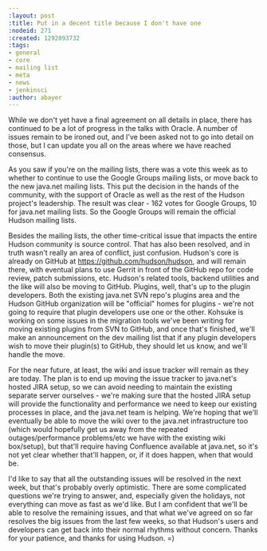 ```yaml
---
:layout: post
:title: Put in a decent title because I don't have one
:nodeid: 271
:created: 1292093732
:tags:
- general
- core
- mailing list
- meta
- news
- jenkinsci
:author: abayer
---
```

While we don't yet have a final agreement on all details in place, there has continued to be a lot of progress in the talks with Oracle. A number of issues remain to be ironed out, and I've been asked not to go into detail on those, but I can update you all on the areas where we have reached consensus.
<!--break-->
As you saw if you're on the mailing lists, there was a vote this week as to whether to continue to use the Google Groups mailing lists, or move back to the new java.net mailing lists. This put the decision in the hands of the community, with the support of Oracle as well as the rest of the Hudson project's leadership. The result was clear - 162 votes for Google Groups, 10 for java.net mailing lists. So the Google Groups will remain the official Hudson mailing lists.

Besides the mailing lists, the other time-critical issue that impacts the entire Hudson community is source control. That has also been resolved, and in truth wasn't really an area of conflict, just confusion. Hudson's core is already on GitHub at https://github.com/hudson/hudson, and will remain there, with eventual plans to use Gerrit in front of the GitHub repo for code review, patch submissions, etc. Hudson's related tools, backend utilities and the like will also be moving to GitHub. Plugins, well, that's up to the plugin developers. Both the existing java.net SVN repo's plugins area and the Hudson GitHub organization will be "official" homes for plugins - we're not going to require that plugin developers use one or the other. Kohsuke is working on some issues in the migration tools we've been writing for moving existing plugins from SVN to GitHub, and once that's finished, we'll make an announcement on the dev mailing list that if any plugin developers wish to move their plugin(s) to GitHub, they should let us know, and we'll handle the move.

For the near future, at least, the wiki and issue tracker will remain as they are today. The plan is to end up moving the issue tracker to java.net's hosted JIRA setup, so we can avoid needing to maintain the existing separate server ourselves - we're making sure that the hosted JIRA setup will provide the functionality and performance we need to keep our existing processes in place, and the java.net team is helping. We're hoping that we'll eventually be able to move the wiki over to the java.net infrastructure too (which would hopefully get us away from the repeated outages/performance problems/etc we have with the existing wiki box/setup), but that'll require having Confluence available at java.net, so it's not yet clear whether that'll happen, or, if it does happen, when that would be.

I'd like to say that all the outstanding issues will be resolved in the next week, but that's probably overly optimistic. There are some complicated questions we're trying to answer, and, especially given the holidays, not everything can move as fast as we'd like. But I am confident that we'll be able to resolve the remaining issues, and that what we've agreed on so far resolves the big issues from the last few weeks, so that Hudson's users and developers can get back into their normal rhythms without concern. Thanks for your patience, and thanks for using Hudson. =)
